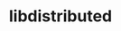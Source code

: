 ---
title: "libdistributed"
layout: cache
categories: [package, develop]
meta: {"versions": ["0.4.3"], "compilers": ["gcc@=11.4.0", "oneapi@=2024.2.1"], "oss": ["ubuntu22.04"], "platforms": ["linux"], "targets": ["x86_64_v3"], "stacks": ["e4s", "e4s-oneapi", "root"], "num_specs": 18, "num_specs_by_stack": {"root": 18, "e4s": 9, "e4s-oneapi": 9}}
spec_details: [{"hash": "ocw5hma6uh3b72jz4l3h4ilxm26n3ysz", "compiler": "gcc@=11.4.0", "versions": ["0.4.3"], "os": "ubuntu22.04", "platform": "linux", "target": "x86_64_v3", "variants": ["build_system=cmake", "build_type=Release", "generator=make", "~ipo"], "stacks": ["root", "e4s"], "size": "-", "tarball": "https://binaries.spack.io/develop/build_cache/linux-ubuntu22.04-x86_64_v3/gcc-11.4.0/libdistributed-0.4.3/linux-ubuntu22.04-x86_64_v3-gcc-11.4.0-libdistributed-0.4.3-ocw5hma6uh3b72jz4l3h4ilxm26n3ysz.spack"}, {"hash": "gppomtaqjz777niiscqit2hmmd6bqk3d", "compiler": "gcc@=11.4.0", "versions": ["0.4.3"], "os": "ubuntu22.04", "platform": "linux", "target": "x86_64_v3", "variants": ["build_system=cmake", "build_type=Release", "generator=make", "~ipo"], "stacks": ["root", "e4s"], "size": "-", "tarball": "https://binaries.spack.io/develop/build_cache/linux-ubuntu22.04-x86_64_v3/gcc-11.4.0/libdistributed-0.4.3/linux-ubuntu22.04-x86_64_v3-gcc-11.4.0-libdistributed-0.4.3-gppomtaqjz777niiscqit2hmmd6bqk3d.spack"}, {"hash": "ccvt3upmfzdffjlhyvcudprixbnokd3d", "compiler": "gcc@=11.4.0", "versions": ["0.4.3"], "os": "ubuntu22.04", "platform": "linux", "target": "x86_64_v3", "variants": ["build_system=cmake", "build_type=Release", "generator=make", "~ipo"], "stacks": ["root", "e4s"], "size": "-", "tarball": "https://binaries.spack.io/develop/build_cache/linux-ubuntu22.04-x86_64_v3/gcc-11.4.0/libdistributed-0.4.3/linux-ubuntu22.04-x86_64_v3-gcc-11.4.0-libdistributed-0.4.3-ccvt3upmfzdffjlhyvcudprixbnokd3d.spack"}, {"hash": "bccxzy2xtvu2eaeqcuy34u5iswys5iyw", "compiler": "gcc@=11.4.0", "versions": ["0.4.3"], "os": "ubuntu22.04", "platform": "linux", "target": "x86_64_v3", "variants": ["build_system=cmake", "build_type=Release", "generator=make", "~ipo"], "stacks": ["root", "e4s"], "size": "-", "tarball": "https://binaries.spack.io/develop/build_cache/linux-ubuntu22.04-x86_64_v3/gcc-11.4.0/libdistributed-0.4.3/linux-ubuntu22.04-x86_64_v3-gcc-11.4.0-libdistributed-0.4.3-bccxzy2xtvu2eaeqcuy34u5iswys5iyw.spack"}, {"hash": "wkq3t52sereajd6zpqfaggalizgrh7j5", "compiler": "gcc@=11.4.0", "versions": ["0.4.3"], "os": "ubuntu22.04", "platform": "linux", "target": "x86_64_v3", "variants": ["build_system=cmake", "build_type=Release", "generator=make", "~ipo"], "stacks": ["root", "e4s"], "size": "-", "tarball": "https://binaries.spack.io/develop/build_cache/linux-ubuntu22.04-x86_64_v3/gcc-11.4.0/libdistributed-0.4.3/linux-ubuntu22.04-x86_64_v3-gcc-11.4.0-libdistributed-0.4.3-wkq3t52sereajd6zpqfaggalizgrh7j5.spack"}, {"hash": "sxsou2p2et5rtwdmgowx27au4fidrlyu", "compiler": "gcc@=11.4.0", "versions": ["0.4.3"], "os": "ubuntu22.04", "platform": "linux", "target": "x86_64_v3", "variants": ["build_system=cmake", "build_type=Release", "generator=make", "~ipo"], "stacks": ["root", "e4s"], "size": "-", "tarball": "https://binaries.spack.io/develop/build_cache/linux-ubuntu22.04-x86_64_v3/gcc-11.4.0/libdistributed-0.4.3/linux-ubuntu22.04-x86_64_v3-gcc-11.4.0-libdistributed-0.4.3-sxsou2p2et5rtwdmgowx27au4fidrlyu.spack"}, {"hash": "keb45fu4d3nyf7eokrdsfirop4w4eh6p", "compiler": "gcc@=11.4.0", "versions": ["0.4.3"], "os": "ubuntu22.04", "platform": "linux", "target": "x86_64_v3", "variants": ["build_system=cmake", "build_type=Release", "generator=make", "~ipo"], "stacks": ["root", "e4s"], "size": "-", "tarball": "https://binaries.spack.io/develop/build_cache/linux-ubuntu22.04-x86_64_v3/gcc-11.4.0/libdistributed-0.4.3/linux-ubuntu22.04-x86_64_v3-gcc-11.4.0-libdistributed-0.4.3-keb45fu4d3nyf7eokrdsfirop4w4eh6p.spack"}, {"hash": "yqwmlz6om5aguxs6lh43tczk6cciuhlm", "compiler": "gcc@=11.4.0", "versions": ["0.4.3"], "os": "ubuntu22.04", "platform": "linux", "target": "x86_64_v3", "variants": ["build_system=cmake", "build_type=Release", "generator=make", "~ipo"], "stacks": ["root", "e4s"], "size": "-", "tarball": "https://binaries.spack.io/develop/build_cache/linux-ubuntu22.04-x86_64_v3/gcc-11.4.0/libdistributed-0.4.3/linux-ubuntu22.04-x86_64_v3-gcc-11.4.0-libdistributed-0.4.3-yqwmlz6om5aguxs6lh43tczk6cciuhlm.spack"}, {"hash": "x4nfhllzffr3t6h6e33mzur6djmy3snd", "compiler": "gcc@=11.4.0", "versions": ["0.4.3"], "os": "ubuntu22.04", "platform": "linux", "target": "x86_64_v3", "variants": ["build_system=cmake", "build_type=Release", "generator=make", "~ipo"], "stacks": ["root", "e4s"], "size": "-", "tarball": "https://binaries.spack.io/develop/build_cache/linux-ubuntu22.04-x86_64_v3/gcc-11.4.0/libdistributed-0.4.3/linux-ubuntu22.04-x86_64_v3-gcc-11.4.0-libdistributed-0.4.3-x4nfhllzffr3t6h6e33mzur6djmy3snd.spack"}, {"hash": "3aikgiwxsbzl437dzlcgfrsgod47ocpe", "compiler": "oneapi@=2024.2.1", "versions": ["0.4.3"], "os": "ubuntu22.04", "platform": "linux", "target": "x86_64_v3", "variants": ["build_system=cmake", "build_type=Release", "generator=make", "~ipo"], "stacks": ["root", "e4s-oneapi"], "size": "-", "tarball": "https://binaries.spack.io/develop/build_cache/linux-ubuntu22.04-x86_64_v3/oneapi-2024.2.1/libdistributed-0.4.3/linux-ubuntu22.04-x86_64_v3-oneapi-2024.2.1-libdistributed-0.4.3-3aikgiwxsbzl437dzlcgfrsgod47ocpe.spack"}, {"hash": "2jhnvouqmnawkrvtzcx2ad6yxwccg5jc", "compiler": "oneapi@=2024.2.1", "versions": ["0.4.3"], "os": "ubuntu22.04", "platform": "linux", "target": "x86_64_v3", "variants": ["build_system=cmake", "build_type=Release", "generator=make", "~ipo"], "stacks": ["root", "e4s-oneapi"], "size": "-", "tarball": "https://binaries.spack.io/develop/build_cache/linux-ubuntu22.04-x86_64_v3/oneapi-2024.2.1/libdistributed-0.4.3/linux-ubuntu22.04-x86_64_v3-oneapi-2024.2.1-libdistributed-0.4.3-2jhnvouqmnawkrvtzcx2ad6yxwccg5jc.spack"}, {"hash": "6lgosotezvvpvq7t5j3vfiiqqi3n267n", "compiler": "oneapi@=2024.2.1", "versions": ["0.4.3"], "os": "ubuntu22.04", "platform": "linux", "target": "x86_64_v3", "variants": ["build_system=cmake", "build_type=Release", "generator=make", "~ipo"], "stacks": ["root", "e4s-oneapi"], "size": "-", "tarball": "https://binaries.spack.io/develop/build_cache/linux-ubuntu22.04-x86_64_v3/oneapi-2024.2.1/libdistributed-0.4.3/linux-ubuntu22.04-x86_64_v3-oneapi-2024.2.1-libdistributed-0.4.3-6lgosotezvvpvq7t5j3vfiiqqi3n267n.spack"}, {"hash": "v2zdjewhdif3yfdqvavc5bzi2sztk25t", "compiler": "oneapi@=2024.2.1", "versions": ["0.4.3"], "os": "ubuntu22.04", "platform": "linux", "target": "x86_64_v3", "variants": ["build_system=cmake", "build_type=Release", "generator=make", "~ipo"], "stacks": ["root", "e4s-oneapi"], "size": "-", "tarball": "https://binaries.spack.io/develop/build_cache/linux-ubuntu22.04-x86_64_v3/oneapi-2024.2.1/libdistributed-0.4.3/linux-ubuntu22.04-x86_64_v3-oneapi-2024.2.1-libdistributed-0.4.3-v2zdjewhdif3yfdqvavc5bzi2sztk25t.spack"}, {"hash": "kouqj7kcqi2uhhzmoo3gtaa64e5z6qf4", "compiler": "oneapi@=2024.2.1", "versions": ["0.4.3"], "os": "ubuntu22.04", "platform": "linux", "target": "x86_64_v3", "variants": ["build_system=cmake", "build_type=Release", "generator=make", "~ipo"], "stacks": ["root", "e4s-oneapi"], "size": "-", "tarball": "https://binaries.spack.io/develop/build_cache/linux-ubuntu22.04-x86_64_v3/oneapi-2024.2.1/libdistributed-0.4.3/linux-ubuntu22.04-x86_64_v3-oneapi-2024.2.1-libdistributed-0.4.3-kouqj7kcqi2uhhzmoo3gtaa64e5z6qf4.spack"}, {"hash": "wn25k6y4t2vobbzv5ogmsqrnnysnav3s", "compiler": "oneapi@=2024.2.1", "versions": ["0.4.3"], "os": "ubuntu22.04", "platform": "linux", "target": "x86_64_v3", "variants": ["build_system=cmake", "build_type=Release", "generator=make", "~ipo"], "stacks": ["root", "e4s-oneapi"], "size": "-", "tarball": "https://binaries.spack.io/develop/build_cache/linux-ubuntu22.04-x86_64_v3/oneapi-2024.2.1/libdistributed-0.4.3/linux-ubuntu22.04-x86_64_v3-oneapi-2024.2.1-libdistributed-0.4.3-wn25k6y4t2vobbzv5ogmsqrnnysnav3s.spack"}, {"hash": "t4c24ftysv24phsijrjtkqlcpqb7to53", "compiler": "oneapi@=2024.2.1", "versions": ["0.4.3"], "os": "ubuntu22.04", "platform": "linux", "target": "x86_64_v3", "variants": ["build_system=cmake", "build_type=Release", "generator=make", "~ipo"], "stacks": ["root", "e4s-oneapi"], "size": "-", "tarball": "https://binaries.spack.io/develop/build_cache/linux-ubuntu22.04-x86_64_v3/oneapi-2024.2.1/libdistributed-0.4.3/linux-ubuntu22.04-x86_64_v3-oneapi-2024.2.1-libdistributed-0.4.3-t4c24ftysv24phsijrjtkqlcpqb7to53.spack"}, {"hash": "s5d3vygtboriqtwautbgr7vb7fnnfzhx", "compiler": "oneapi@=2024.2.1", "versions": ["0.4.3"], "os": "ubuntu22.04", "platform": "linux", "target": "x86_64_v3", "variants": ["build_system=cmake", "build_type=Release", "generator=make", "~ipo"], "stacks": ["root", "e4s-oneapi"], "size": "-", "tarball": "https://binaries.spack.io/develop/build_cache/linux-ubuntu22.04-x86_64_v3/oneapi-2024.2.1/libdistributed-0.4.3/linux-ubuntu22.04-x86_64_v3-oneapi-2024.2.1-libdistributed-0.4.3-s5d3vygtboriqtwautbgr7vb7fnnfzhx.spack"}, {"hash": "uci6gr77dtg46fwnc7mhgischdba4c33", "compiler": "oneapi@=2024.2.1", "versions": ["0.4.3"], "os": "ubuntu22.04", "platform": "linux", "target": "x86_64_v3", "variants": ["build_system=cmake", "build_type=Release", "generator=make", "~ipo"], "stacks": ["root", "e4s-oneapi"], "size": "-", "tarball": "https://binaries.spack.io/develop/build_cache/linux-ubuntu22.04-x86_64_v3/oneapi-2024.2.1/libdistributed-0.4.3/linux-ubuntu22.04-x86_64_v3-oneapi-2024.2.1-libdistributed-0.4.3-uci6gr77dtg46fwnc7mhgischdba4c33.spack"}]
---